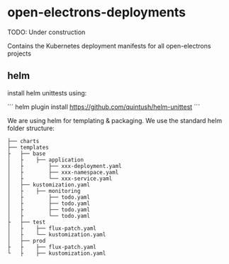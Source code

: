 # open-electrons-deployments

TODO: Under construction

Contains the Kubernetes deployment manifests for all open-electrons projects

## helm

install helm unittests using:

´´´
helm plugin install https://github.com/quintush/helm-unittest
´´´

We are using helm for templating & packaging. We use the standard helm folder structure:

```
├── charts
├── templates
├   ├── base
│   ├    ├── application
│   ├        ├── xxx-deployment.yaml
│   ├        ├── xxx-namespace.yaml
│   ├        └── xxx-service.yaml
│   ├── kustomization.yaml
│   ├    ├── monitoring
│   ├        ├── todo.yaml
│   ├        ├── todo.yaml
│   ├        ├── todo.yaml
│   ├        └── todo.yaml
├   ├── test
│   ├    ├── flux-patch.yaml
│   ├    └── kustomization.yaml
│   ├── prod
├   ├    ├── flux-patch.yaml
└   ├    ├── kustomization.yaml
```
